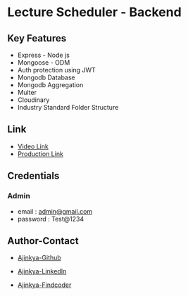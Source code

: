 # Lecture Scheduler - Backend

## Key Features

- Express - Node js
- Mongoose - ODM
- Auth protection using JWT
- Mongodb Database
- Mongodb Aggregation
- Multer
- Cloudinary
- Industry Standard Folder Structure

## Link

- [Video Link](https://drive.google.com/file/d/1EFC4UHTT5jGDn9ZHBzIFhu0DWOiBDObD/view?usp=drive_link)
- [Production Link](https://lectureschedulerweb.netlify.app/)

## Credentials

### Admin

- email : admin@gmail.com
- password : Test@1234

## Author-Contact

- [Ajinkya-Github](https://github.com/AjinkyaVeer007)

- [Ajinkya-LinkedIn](https://www.linkedin.com/in/ajinkya-veer-0ba100238/)

- [Ajinkya-Findcoder](https://www.findcoder.io/u/ajinkya_veer)

